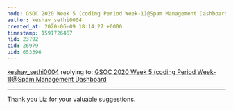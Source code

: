 ```yaml
---
node: GSOC 2020 Week 5 (coding Period Week-1)@Spam Management Dashboard 
author: keshav_sethi0004
created_at: 2020-06-09 18:14:27 +0000
timestamp: 1591726467
nid: 23792
cid: 26979
uid: 653396
---
```




[keshav_sethi0004](../profile/keshav_sethi0004) replying to: [GSOC 2020 Week 5 (coding Period Week-1)@Spam Management Dashboard ](../notes/keshav_sethi0004/06-07-2020/gsoc-2020-week-5-coding-period-week-1-spam-management-dashboard)

----
Thank you Liz for your valuable suggestions. 